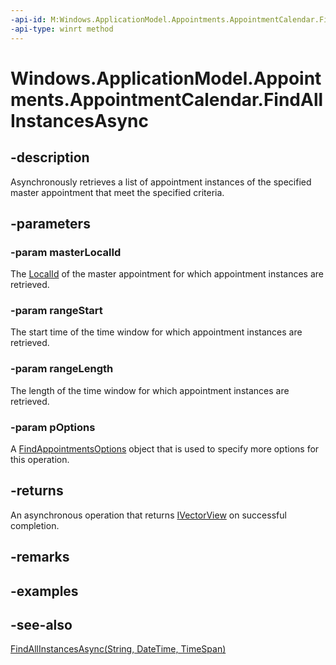 ```yaml
---
-api-id: M:Windows.ApplicationModel.Appointments.AppointmentCalendar.FindAllInstancesAsync(System.String,Windows.Foundation.DateTime,Windows.Foundation.TimeSpan,Windows.ApplicationModel.Appointments.FindAppointmentsOptions)
-api-type: winrt method
---
```


<!-- Method syntax
public Windows.Foundation.IAsyncOperation<Windows.Foundation.Collections.IVectorView<Windows.ApplicationModel.Appointments.Appointment>> FindAllInstancesAsync(System.String masterLocalId, Windows.Foundation.DateTime rangeStart, Windows.Foundation.TimeSpan rangeLength, Windows.ApplicationModel.Appointments.FindAppointmentsOptions pOptions)
-->

# Windows.ApplicationModel.Appointments.AppointmentCalendar.FindAllInstancesAsync

## -description
Asynchronously retrieves a list of appointment instances of the specified master appointment that meet the specified criteria.

## -parameters
### -param masterLocalId
The [LocalId](appointment_localid.md) of the master appointment for which appointment instances are retrieved.

### -param rangeStart
The start time of the time window for which appointment instances are retrieved.

### -param rangeLength
The length of the time window for which appointment instances are retrieved.

### -param pOptions
A [FindAppointmentsOptions](findappointmentsoptions.md) object that is used to specify more options for this operation.

## -returns
An asynchronous operation that returns [IVectorView](../windows.foundation.collections/ivectorview_1.md) on successful completion.

## -remarks

## -examples

## -see-also
[FindAllInstancesAsync(String, DateTime, TimeSpan)](appointmentcalendar_findallinstancesasync_841982484.md)